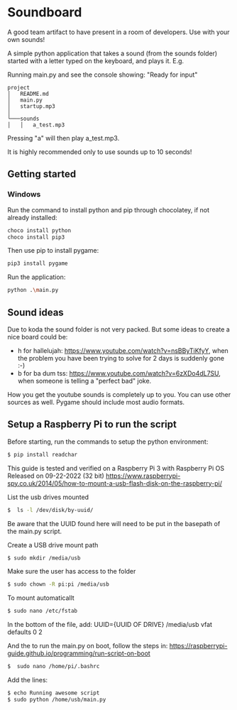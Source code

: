  # Soundboard

A good team artifact to have present in a room of developers. Use with your own sounds!

A simple python application that takes a sound (from the sounds folder) started with a letter typed on the keyboard, and plays it. E.g.

Running main.py and see the console showing:
"Ready for input"

```
project
│   README.md
│   main.py
│   startup.mp3    
│
└───sounds
│   │   a_test.mp3
```

Pressing "a" will then play a_test.mp3.

It is highly recommended only to use sounds up to 10 seconds!

## Getting started
### Windows
Run the command to install python and pip through chocolatey, if not already installed:
```sh
choco install python
choco install pip3
```

Then use pip to install pygame:
```sh
pip3 install pygame
```

Run the application:
```sh
python .\main.py
```

## Sound ideas
Due to koda the sound folder is not very packed. But some ideas to create a nice board could be:
 - h for hallelujah: https://www.youtube.com/watch?v=nsBByTiKfyY, when the problem you have been trying to solve for 2 days is suddenly gone :-)
 - b for ba dum tss: https://www.youtube.com/watch?v=6zXDo4dL7SU, when someone is telling a "perfect bad" joke.

 How you get the youtube sounds is completely up to you. You can use other sources as well. Pygame should include most audio formats.

 ## Setup a Raspberry Pi to run the script

 Before starting, run the commands to setup the python environment:
 ```sh
$ pip install readchar

```
 This guide is tested and verified on a Raspberry Pi 3 with Raspberry Pi OS Released on 09-22-2022 (32 bit) 
 https://www.raspberrypi-spy.co.uk/2014/05/how-to-mount-a-usb-flash-disk-on-the-raspberry-pi/

List the usb drives mounted
 ```sh
$  ls -l /dev/disk/by-uuid/

```
Be  aware that the UUID found here will need to be put in the basepath of the main.py script.

Create a USB drive mount path
 ```sh
$ sudo mkdir /media/usb

```

Make sure the user has access to the folder 
 ```sh
$ sudo chown -R pi:pi /media/usb

```

To mount automaticallt 
 ```sh
$ sudo nano /etc/fstab

```

In the bottom of the file, add:
UUID={UUID OF DRIVE} /media/usb vfat defaults 0 2

 And the to run the main.py on boot, follow the steps in:  https://raspberrypi-guide.github.io/programming/run-script-on-boot

 ```sh
$  sudo nano /home/pi/.bashrc

```

Add the lines:

 ```sh
$ echo Running awesome script
$ sudo python /home/usb/main.py
```

